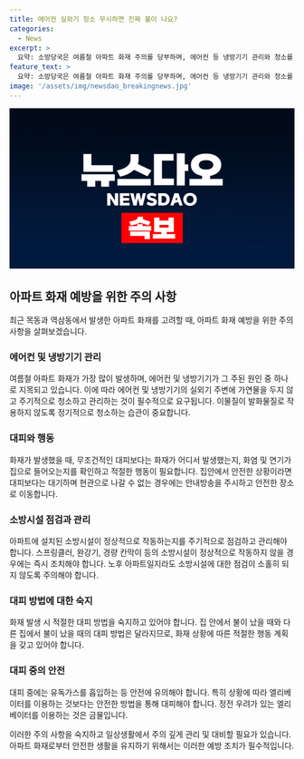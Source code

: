 ```yaml
---
title: 에어컨 실외기 청소 무시하면 진짜 불이 나요?
categories:
  - News
excerpt: >
  요약: 소방당국은 여름철 아파트 화재 주의를 당부하며, 에어컨 등 냉방기기 관리와 청소를 강조했습니다. 최근 목동과 역삼동에서 발생한 화재로 대규모로 인명피해가 발생하자, 아파트 내 화재 발생 시 대피보다는 화염·연기 유입 여부 파악과 집안 대피 가능 여부를 고려해야 함을 강조했습니다. 또한, 오랜 노후 아파트의 소방시설 미흡과 경종 중단 문제에 관하여도 주요한 문제의식을 제기하고 있습니다.
feature_text: >
  요약: 소방당국은 여름철 아파트 화재 주의를 당부하며, 에어컨 등 냉방기기 관리와 청소를 강조했습니다. 최근 목동과 역삼동에서 발생한 화재로 대규모로 인명피해가 발생하자, 아파트 내 화재 발생 시 대피보다는 화염·연기 유입 여부 파악과 집안 대피 가능 여부를 고려해야 함을 강조했습니다. 또한, 오랜 노후 아파트의 소방시설 미흡과 경종 중단 문제에 관하여도 주요한 문제의식을 제기하고 있습니다.
image: '/assets/img/newsdao_breakingnews.jpg'
---
```


<p><img src="/assets/img/newsdao_breakingnews.jpg" alt="koreaapp 속보" /></p>

<h2 data-ke-size="size26">아파트 화재 예방을 위한 주의 사항</h2>

<p data-ke-size="size16">최근 목동과 역삼동에서 발생한 아파트 화재를 고려할 때, 아파트 화재 예방을 위한 주의 사항을 살펴보겠습니다.</p>

<h3>에어컨 및 냉방기기 관리</h3>

<p data-ke-size="size16">여름철 아파트 화재가 가장 많이 발생하며, 에어컨 및 냉방기기가 그 주된 원인 중 하나로 지목되고 있습니다. 이에 따라 에어컨 및 냉방기기의 실외기 주변에 가연물을 두지 않고 주기적으로 청소하고 관리하는 것이 필수적으로 요구됩니다. 이물질이 발화물질로 작용하지 않도록 정기적으로 청소하는 습관이 중요합니다.</p>

<h3>대피와 행동</h3>

<p data-ke-size="size16">화재가 발생했을 때, 무조건적인 대피보다는 화재가 어디서 발생했는지, 화염 및 연기가 집으로 들어오는지를 확인하고 적절한 행동이 필요합니다. 집안에서 안전한 상황이라면 대피보다는 대기하며 현관으로 나갈 수 없는 경우에는 안내방송을 주시하고 안전한 장소로 이동합니다.</p>

<h3>소방시설 점검과 관리</h3>

<p data-ke-size="size16">아파트에 설치된 소방시설이 정상적으로 작동하는지를 주기적으로 점검하고 관리해야 합니다. 스프링클러, 완강기, 경량 칸막이 등의 소방시설이 정상적으로 작동하지 않을 경우에는 즉시 조치해야 합니다. 노후 아파트일지라도 소방시설에 대한 점검이 소홀히 되지 않도록 주의해야 합니다.</p>

<h3>대피 방법에 대한 숙지</h3>

<p data-ke-size="size16">화재 발생 시 적절한 대피 방법을 숙지하고 있어야 합니다. 집 안에서 불이 났을 때와 다른 집에서 불이 났을 때의 대피 방법은 달라지므로, 화재 상황에 따른 적절한 행동 계획을 갖고 있어야 합니다.</p>

<h3>대피 중의 안전</h3>

<p data-ke-size="size16">대피 중에는 유독가스를 흡입하는 등 안전에 유의해야 합니다. 특히 상황에 따라 엘리베이터를 이용하는 것보다는 안전한 방법을 통해 대피해야 합니다. 정전 우려가 있는 엘리베이터를 이용하는 것은 금물입니다.</p>

<p data-ke-size="size16">이러한 주의 사항을 숙지하고 일상생활에서 주의 깊게 관리 및 대비할 필요가 있습니다. 아파트 화재로부터 안전한 생활을 유지하기 위해서는 이러한 예방 조치가 필수적입니다.</p>

